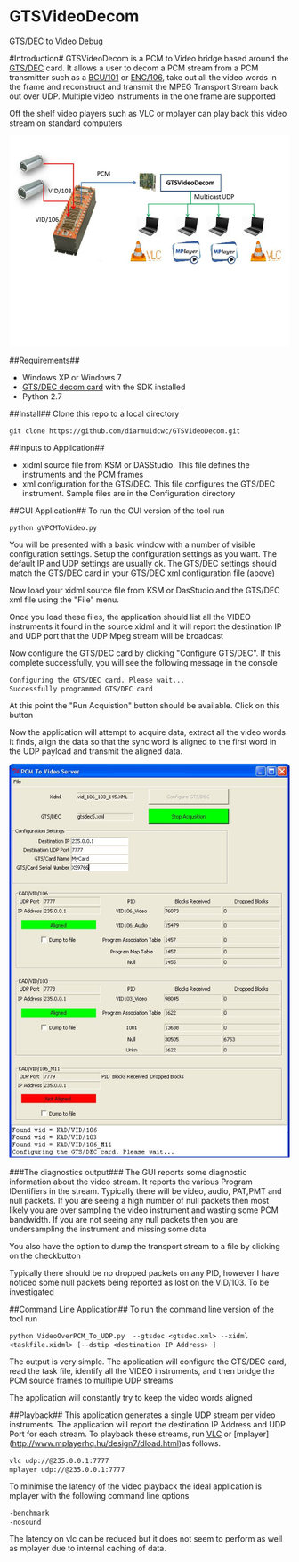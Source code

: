 GTSVideoDecom
=============

GTS/DEC to Video Debug

#Introduction#
GTSVideoDecom is a PCM to Video bridge based around the [GTS/DEC](http://www.cwc-ae.com/product/gtsdec005) card. It allows a user to decom a
PCM stream from a PCM transmitter such as a [BCU/101](http://www.cwc-ae.com/product/kadbcu101) or [ENC/106](http://www.cwc-ae.com/product/kadenc106), take out all the video words in the
frame and reconstruct and transmit the MPEG Transport Stream back out over UDP. Multiple video instruments
in the one frame are supported

Off the shelf video players such as VLC or mplayer can play back this video stream on standard computers

![Image of GUI](Documentation/VideoDecom.jpg)

##Requirements##
* Windows XP or Windows 7
* [GTS/DEC decom card](http://www.cwc-ae.com/product/gtsdec005) with the SDK installed
* Python 2.7

##Install##
Clone this repo to a local directory
```
git clone https://github.com/diarmuidcwc/GTSVideoDecom.git
```

##Inputs to Application##
* xidml source file from KSM or DASStudio. This file defines the instruments and the PCM frames
* xml configuration for the GTS/DEC. This file configures the GTS/DEC instrument. Sample files are in the Configuration directory

##GUI Application##
To run the GUI version of the tool run
```
python gVPCMToVideo.py
```
You will be presented with a basic window with a number of visible configuration settings. Setup the configuration
settings as you want. The default IP and UDP settings are usually ok.
The GTS/DEC settings should match the GTS/DEC card in your GTS/DEC xml configuration file (above)

Now load your xidml source file from KSM or DasStudio and the GTS/DEC xml file using the "File" menu.

Once you load these files, the application should list all the VIDEO instruments it found in the source xidml and
it will report the destination IP and UDP port that the UDP Mpeg stream will be broadcast

Now configure the GTS/DEC card by clicking "Configure GTS/DEC". If this complete successfully, you will see the following
message in the console
```
Configuring the GTS/DEC card. Please wait...
Successfully programmed GTS/DEC card
```

At this point the "Run Acquistion" button should be available. Click on this button

Now the application will attempt to acquire data, extract all the video words it finds, align the data so that the
sync word is aligned to the first word in the UDP payload and transmit the aligned data.

![Image of GUI](Documentation/gui_snapshot.jpg)

###The diagnostics output###
The GUI reports some diagnostic information about the video stream. It reports the various Program IDentifiers in the
stream. Typically there will be video, audio, PAT,PMT and null packets. If you are seeing a high number of null packets
then most likely you are over sampling the video instrument and wasting some PCM bandwidth. If you are not seeing any
null packets then you are undersampling the instrument and missing some data

You also have the option to dump the transport stream to a file by clicking on the checkbutton

Typically there should be no dropped packets on any PID, however I have noticed some null packets being reported as
lost on the VID/103. To be investigated

##Command Line Application##
To run the command line version of the tool run
```
python VideoOverPCM_To_UDP.py  --gtsdec <gtsdec.xml> --xidml <taskfile.xidml> [--dstip <destination IP Address> ]
```

The output is very simple. The application will configure the GTS/DEC card, read the task file, identify all the VIDEO
instruments, and then bridge the PCM source frames to multiple UDP streams

The application will constantly try to keep the video words aligned

##Playback##
This application generates a single UDP stream per video instruments. The application will
report the destination IP Address and UDP Port for each stream. To playback these streams, run
[VLC](http://www.videolan.org/vlc/download-windows.html) or [mplayer] (http://www.mplayerhq.hu/design7/dload.html)as follows.
```
vlc udp://@235.0.0.1:7777
mplayer udp://@235.0.0.1:7777
```

To minimise the latency of the video playback the ideal application is mplayer with the following command line options
```
-benchmark
-nosound
```

The latency on vlc can be reduced but it does not seem to perform as well as mplayer due to internal caching of data.




